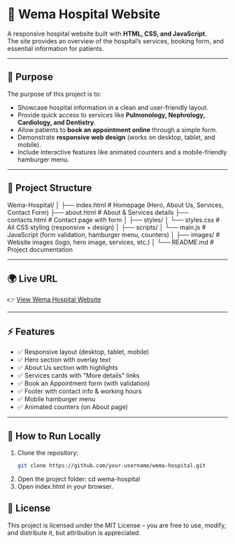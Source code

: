 # 🏥 Wema Hospital Website

A responsive hospital website built with **HTML, CSS, and JavaScript**.  
The site provides an overview of the hospital’s services, booking form, and essential information for patients.

---

## 📌 Purpose
The purpose of this project is to:
- Showcase hospital information in a clean and user-friendly layout.
- Provide quick access to services like **Pulmonology, Nephrology, Cardiology, and Dentistry**.
- Allow patients to **book an appointment online** through a simple form.
- Demonstrate **responsive web design** (works on desktop, tablet, and mobile).
- Include interactive features like animated counters and a mobile-friendly hamburger menu.

---

## 📂 Project Structure
Wema-Hospital/
│
├── index.html # Homepage (Hero, About Us, Services, Contact Form)
├── about.html # About & Services details
├── contacts.html # Contact page with form
│
├── styles/
│ └── styles.css # All CSS styling (responsive + design)
│
├── scripts/
│ └── main.js # JavaScript (form validation, hamburger menu, counters)
│
├── images/ # Website images (logo, hero image, services, etc.)
│
└── README.md # Project documentation

---

## 🌍 Live URL
👉 [View Wema Hospital Website](https://wemahospital.netlify.app/)

---

## ⚡ Features
- ✅ Responsive layout (desktop, tablet, mobile)
- ✅ Hero section with overlay text
- ✅ About Us section with highlights
- ✅ Services cards with "More details" links
- ✅ Book an Appointment form (with validation)
- ✅ Footer with contact info & working hours
- ✅ Mobile hamburger menu
- ✅ Animated counters (on About page)

---

## 🚀 How to Run Locally
1. Clone the repository:
   ```bash
   git clone https://github.com/your-username/wema-hospital.git
2. Open the project folder:
   cd wema-hospital
4. Open index.html in your browser.

## 📜 License
This project is licensed under the MIT License – you are free to use, modify, and distribute it, but attribution is appreciated.
